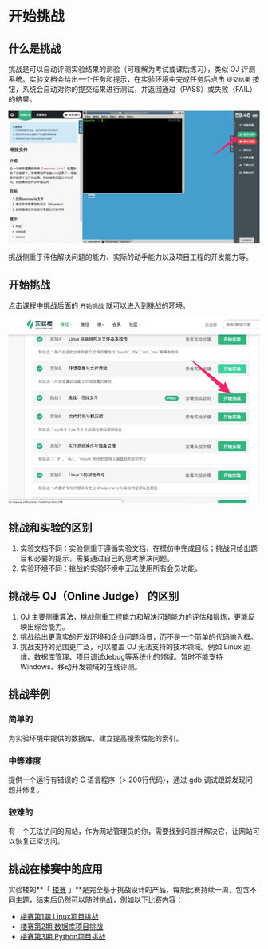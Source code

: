 # 开始挑战

## 什么是挑战

挑战是可以自动评测实验结果的测验（可理解为考试或课后练习），类似 OJ 评测系统。实验文档会给出一个任务和提示，在实验环境中完成任务后点击 `提交结果` 按钮，系统会自动对你的提交结果进行测试，并返回通过（PASS）或失败（FAIL）的结果。

![submitchallenge](../images/submitchallenge.jpg)

挑战侧重于评估解决问题的能力、实际的动手能力以及项目工程的开发能力等。

## 开始挑战

点击课程中挑战后面的 `开始挑战` 就可以进入到挑战的环境。

![startchallenge](../images/startchallenge.jpg)

## 挑战和实验的区别

1. 实验文档不同：实验侧重于遵循实验文档，在模仿中完成目标；挑战只给出题目和必要的提示，需要通过自己的思考解决问题。
2. 实验环境不同：挑战的实验环境中无法使用所有会员功能。

## 挑战与 OJ（Online Judge） 的区别

1. OJ 主要侧重算法，挑战侧重工程能力和解决问题能力的评估和锻炼，更能反映出综合能力。
2. 挑战给出更真实的开发环境和企业问题场景，而不是一个简单的代码输入框。
3. 挑战支持的范围更广泛，可以覆盖 OJ 无法支持的技术领域。例如 Linux 运维、数据库管理、项目调试debug等系统化的领域。暂时不能支持 Windows、移动开发领域的在线评测。

## 挑战举例

### 简单的

为实验环境中提供的数据库，建立提高搜索性能的索引。

### 中等难度

提供一个运行有错误的 C 语言程序（> 200行代码），通过 gdb 调试跟踪发现问题并修复。

### 较难的

有一个无法访问的网站，作为网站管理员的你，需要找到问题并解决它，让网站可以恢复正常访问。

## 挑战在楼赛中的应用


实验楼的**「 [楼赛](https://www.shiyanlou.com/contests/) 」**是完全基于挑战设计的产品，每期比赛持续一周，包含不同主题，结束后仍然可以随时挑战，例如以下比赛内容：

+ [楼赛第1期 Linux项目挑战](https://www.shiyanlou.com/contests/lou1/challenges)
+ [楼赛第2期 数据库项目挑战](https://www.shiyanlou.com/contests/lou2/challenges)
+ [楼赛第3期 Python项目挑战](https://www.shiyanlou.com/contests/lou3/challenges)

